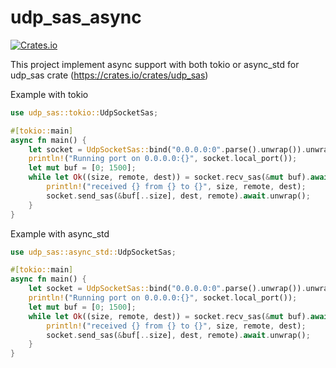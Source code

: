 # udp_sas_async

[![Crates.io](https://img.shields.io/crates/v/udp_sas_async.svg)](https://crates.io/crates/udp_sas_async)

This project implement async support with both tokio or async_std for udp_sas crate (https://crates.io/crates/udp_sas)

Example with tokio

```rust
use udp_sas::tokio::UdpSocketSas;

#[tokio::main]
async fn main() {
    let socket = UdpSocketSas::bind("0.0.0.0:0".parse().unwrap()).unwrap();
    println!("Running port on 0.0.0.0:{}", socket.local_port());
    let mut buf = [0; 1500];
    while let Ok((size, remote, dest)) = socket.recv_sas(&mut buf).await {
        println!("received {} from {} to {}", size, remote, dest);
        socket.send_sas(&buf[..size], dest, remote).await.unwrap();
    }
}

```

Example with async_std

```rust
use udp_sas::async_std::UdpSocketSas;

#[tokio::main]
async fn main() {
    let socket = UdpSocketSas::bind("0.0.0.0:0".parse().unwrap()).unwrap();
    println!("Running port on 0.0.0.0:{}", socket.local_port());
    let mut buf = [0; 1500];
    while let Ok((size, remote, dest)) = socket.recv_sas(&mut buf).await {
        println!("received {} from {} to {}", size, remote, dest);
        socket.send_sas(&buf[..size], dest, remote).await.unwrap();
    }
}
```